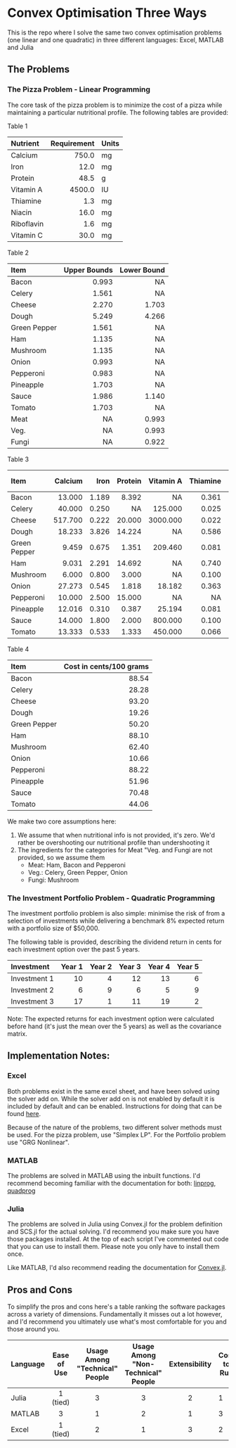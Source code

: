 # Convex Optimisation Three Ways

This is the repo where I solve the same two convex optimisation problems (one linear and one quadratic) in three different languages: Excel, MATLAB and Julia

## The Problems

### The Pizza Problem - Linear Programming

The core task of the pizza problem is to minimize the cost of a pizza while maintaining a particular nutritional profile. The following tables are provided:

Table 1

|Nutrient   | Requirement|Units |
|:----------|-----------:|:-----|
|Calcium    |       750.0|mg    |
|Iron       |        12.0|mg    |
|Protein    |        48.5|g     |
|Vitamin A  |      4500.0|IU    |
|Thiamine   |         1.3|mg    |
|Niacin     |        16.0|mg    |
|Riboflavin |         1.6|mg    |
|Vitamin C  |        30.0|mg    |



Table 2

|Item         | Upper Bounds | Lower Bound |
|:------------|-------------:|------------:|
|Bacon        |         0.993|           NA|
|Celery       |         1.561|           NA|
|Cheese       |         2.270|        1.703|
|Dough        |         5.249|        4.266|
|Green Pepper |         1.561|           NA|
|Ham          |         1.135|           NA|
|Mushroom     |         1.135|           NA|
|Onion        |         0.993|           NA|
|Pepperoni    |         0.983|           NA|
|Pineapple    |         1.703|           NA|
|Sauce        |         1.986|        1.140|
|Tomato       |         1.703|           NA|
|Meat         |            NA|        0.993|
|Veg.         |            NA|        0.993|
|Fungi        |            NA|        0.922


Table 3

|Item         | Calcium|  Iron| Protein| Vitamin A| Thiamine| Niacin| Riboflavin| Vitamin C|
|:------------|-------:|-----:|-------:|---------:|--------:|------:|----------:|---------:|
|Bacon        |  13.000| 1.189|   8.392|        NA|    0.361|  1.828|      0.114|        NA|
|Celery       |  40.000| 0.250|      NA|   125.000|    0.025|  0.500|      0.025|    10.000|
|Cheese       | 517.700| 0.222|  20.000|  3000.000|    0.022|  6.000|      0.244|        NA|
|Dough        |  18.233| 3.826|  14.224|        NA|    0.586|  8.852|      0.628|        NA|
|Green Pepper |   9.459| 0.675|   1.351|   209.460|    0.081|  0.540|      0.081|   127.030|
|Ham          |   9.031| 2.291|  14.692|        NA|    0.740|  4.009|      0.178|        NA|
|Mushroom     |   6.000| 0.800|   3.000|        NA|    0.100|  4.300|      0.460|     3.000|
|Onion        |  27.273| 0.545|   1.818|    18.182|    0.363|  0.545|      0.036|    10.000|
|Pepperoni    |  10.000| 2.500|  15.000|        NA|       NA|  2.000|         NA|        NA|
|Pineapple    |  12.016| 0.310|   0.387|    25.194|    0.081|  0.193|      0.019|     6.977|
|Sauce        |  14.000| 1.800|   2.000|   800.000|    0.100|  1.400|      0.060|     6.000|
|Tomato       |  13.333| 0.533|   1.333|   450.000|    0.066|  0.800|      0.040|    22.667|

Table 4

|Item         | Cost in cents/100 grams|
|:------------|-----------------------:|
|Bacon        |                   88.54|
|Celery       |                   28.28|
|Cheese       |                   93.20|
|Dough        |                   19.26|
|Green Pepper |                   50.20|
|Ham          |                   88.10|
|Mushroom     |                   62.40|
|Onion        |                   10.66|
|Pepperoni    |                   88.22|
|Pineapple    |                   51.96|
|Sauce        |                   70.48|
|Tomato       |                   44.06|


We make two core assumptions here:

1. We assume that when nutritional info is not provided, it's zero. We'd rather be overshooting our nutritional profile than undershooting it
2. The ingredients for the categories for Meat "Veg. and Fungi are not provided, so we assume them
    * Meat: Ham, Bacon and Pepperoni
    * Veg.: Celery, Green Pepper, Onion
    * Fungi: Mushroom

### The Investment Portfolio Problem - Quadratic Programming

The investment portfolio problem is also simple: minimise the risk of from a selection of investments while delivering a benchmark 8% expected return with a portfolio size of $50,000.

The following table is provided, describing the dividend return in cents for each investment option over the past 5 years.

|Investment     | Year 1| Year 2| Year 3| Year 4| Year 5|
|:--------------|------:|------:|------:|------:|------:|
|Investment 1   |     10|      4|     12|     13|      6|
|Investment 2   |      6|      9|      6|      5|      9|
|Investment 3   |     17|      1|     11|     19|      2|

Note: The expected returns for each investment option were calculated before hand (it's just the mean over the 5 years) as well as the covariance matrix.


## Implementation Notes:

### Excel
Both problems exist in the same excel sheet, and have been solved using the solver add on. While the solver add on is not enabled by default it is included by default and can be enabled. Instructions for doing that can be found [here](https://support.microsoft.com/en-us/office/load-the-solver-add-in-in-excel-612926fc-d53b-46b4-872c-e24772f078ca).

Because of the nature of the problems, two different solver methods must be used. For the pizza problem, use "Simplex LP". For the Portfolio problem use "GRG Nonlinear". 


### MATLAB

The problems are solved in MATLAB using the inbuilt functions. I'd recommend becoming familiar with the documentation for both: [linprog](https://au.mathworks.com/help/optim/ug/linprog.html), [quadprog](https://au.mathworks.com/help/optim/ug/quadprog.html)


### Julia

The problems are solved in Julia using Convex.jl for the problem definition and SCS.jl for the actual solving. I'd recommend you make sure you have those packages installed.  At the top of each script I've commented out code that you can use to install them. Please note you only have to install them once. 

Like MATLAB, I'd also recommend reading the documentation for [Convex.jl](https://jump.dev/Convex.jl/stable/). 

## Pros and Cons

To simplify the pros and cons here's a table ranking the software packages across a variety of dimensions. Fundamentally it misses out a lot however, and I'd recommend you ultimately use what's most comfortable for you and those around you. 

| Language | Ease of Use | Usage Among "Technical" People | Usage Among "Non-Technical" People | Extensibility | Cost to Run |
|----------|:-----------:|:------------------------------:|:----------------------------------:|:-------------:|-------------|
| Julia    | 1 (tied)    | 3                              | 3                                  | 2             | 1           |
| MATLAB   | 3           | 1                              | 2                                  | 1             | 3           |
| Excel    | 1 (tied)    | 2                              | 1                                  | 3             | 2           |

